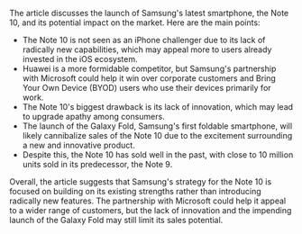 The article discusses the launch of Samsung's latest smartphone, the Note 10, and its potential impact on the market. Here are the main points:

* The Note 10 is not seen as an iPhone challenger due to its lack of radically new capabilities, which may appeal more to users already invested in the iOS ecosystem.
* Huawei is a more formidable competitor, but Samsung's partnership with Microsoft could help it win over corporate customers and Bring Your Own Device (BYOD) users who use their devices primarily for work.
* The Note 10's biggest drawback is its lack of innovation, which may lead to upgrade apathy among consumers.
* The launch of the Galaxy Fold, Samsung's first foldable smartphone, will likely cannibalize sales of the Note 10 due to the excitement surrounding a new and innovative product.
* Despite this, the Note 10 has sold well in the past, with close to 10 million units sold in its predecessor, the Note 9.

Overall, the article suggests that Samsung's strategy for the Note 10 is focused on building on its existing strengths rather than introducing radically new features. The partnership with Microsoft could help it appeal to a wider range of customers, but the lack of innovation and the impending launch of the Galaxy Fold may still limit its sales potential.